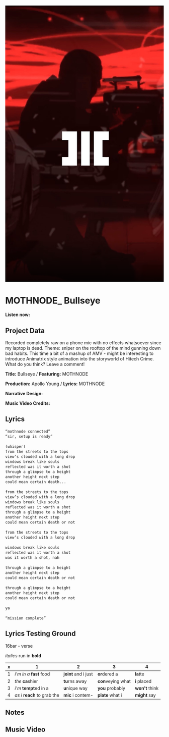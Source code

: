 ![](github-cover-bullseye.png)

# MOTHNODE_ Bullseye

**Listen now:** 

## Project Data

Recorded completely raw on a phone mic with no effects whatsoever since my laptop is dead. Theme: sniper on the rooftop of the mind gunning down bad habits. This time a bit of a mashup of AMV - might be interesting to introduce Animatrix style animation into the storyworld of Hitech Crime. What do you think? Leave a comment!

**Title:** Bullseye / **Featuring:** MOTHNODE

**Production:** Apollo Young  / **Lyrics:** MOTHNODE

**Narrative Design:**

**Music Video Credits:**

## Lyrics

```
“mothnode connected”
“sir, setup is ready”

(whisper) 
from the streets to the tops
view’s clouded with a long drop
windows break like souls
reflected was it worth a shot
through a glimpse to a height
another height next step
could mean certain death...

from the streets to the tops
view’s clouded with a long drop
windows break like souls
reflected was it worth a shot
through a glimpse to a height
another height next step
could mean certain death or not

from the streets to the tops
view’s clouded with a long drop

windows break like souls
reflected was it worth a shot
was it worth a shot, nah

through a glimpse to a height
another height next step
could mean certain death or not

through a glimpse to a height
another height next step
could mean certain death or not

ya

“mission complete”

```

## Lyrics Testing Ground

16bar - verse

*italics* run in
**bold**

| x | 1 | 2 | 3 | 4 |
|---|---|---|---|---|
| 1 | *i'm in a* **fast** food | **joint** and i just  | **or**dered a  | **la**tte  |
| 2 | *the* **ca**shier | **tu**rns away  |  **con**veying what |  **i** placed |
| 3 | *i'm* **tempt**ed in a | **u**nique way  |  **you** probably |  **won't** think |
| 4 | *as i* **reach** to grab the |  **mic** i contem-  | **plate** what i | **might** say |

## Notes

## Music Video
